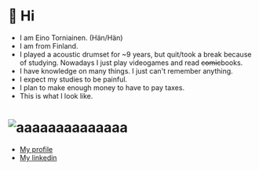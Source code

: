 # 👋 Hi
- I am Eino Torniainen. (Hän/Hän)
- I am from Finland.
- I played a acoustic drumset for ~9 years, but quit/took a break because of studying. Nowadays I just play videogames and read ~~comic~~books.
- I have knowledge on many things. I just can't remember anything.
- I expect my studies to be painful.
- I plan to make enough money to have to pay taxes.
- This is what I look like.
 # ![aaaaaaaaaaaaaa](https://avatars.githubusercontent.com/u/179564143?s=400&v=4)
- [My profile](https://github.com/EinoTorniainen)
- [My linkedin](https://www.linkedin.com/in/eino-torniainen-64aa0a326/)
<!--
EinoTorniainen/EinoTorniainen is a ✨ special ✨ repository because its `README.md` (this file) appears on your GitHub profile.
You can click the Preview link to take a look at your changes.
--!>
